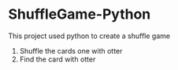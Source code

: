 # ShuffleGame-Python
This project used python to create a shuffle game
1. Shuffle the cards one with otter
2. Find the card with otter 
